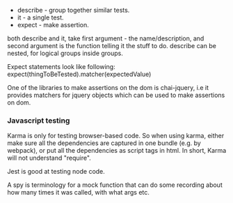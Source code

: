 

* describe - group together similar tests.
* it - a single test.
* expect - make assertion.

both describe and it, take first argument - the name/description, and second argument is the function telling it the stuff to do.
describe can be nested, for logical groups inside groups.

Expect statements look like following:
expect(thingToBeTested).matcher(expectedValue)


One of the libraries to make assertions on the dom is chai-jquery, i.e it provides matchers for jquery objects which can be used to make assertions on dom.

### Javascript testing

Karma is only for testing browser-based code. So when using karma,
either make sure all the dependencies are captured in one bundle (e.g. by webpack), or put all the dependencies as script tags in html. In short,
Karma will not understand "require".

Jest is good at testing node code.

A spy is terminology for a mock function that can do some recording about
how many times it was called, with what args etc.

